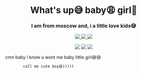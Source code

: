 <div id='header' align="center">
  <h1>What's up😅 baby😩 girl🙎</h1>
  <h3> I am from moscow and, i a little love kids😅 </h3>
  <a href="https://t.me/+w-uCHDeJQN9iMDgy">
    <img src="https://img.shields.io/badge/Telegram-2CA5E0?style=for-the-badge&logo=telegram&logoColor=white">
  </a>
  <a href="https://molitvaslovo.ru/wp-content/uploads/a/c/d/acd72dd97c165a9ce29a281e2e862877.jpeg">
    <img src="https://img.shields.io/badge/Wire-B71C1C?style=for-the-badge&logo=wire&logoColor=white">
  </a>
  <a href="https://tankionline.com/ru/">
    <img src="https://img.shields.io/badge/matrix-000000?style=for-the-badge&logo=Matrix&logoColor=white">
  </a>
  <div id="stat" align="center">
    <p>
      <img src="https://github-profile-summary-cards.vercel.app/api/cards/profile-details?username=RoMyKu6&theme=dark">
      <img src="https://github-profile-summary-cards.vercel.app/api/cards/most-commit-language?username=RoMyKu6&theme=dark">
      <img src="https://github-profile-summary-cards.vercel.app/api/cards/stats?username=RoMyKu6&theme=dark">
    </p>
  </div>
</div>
cmn baby i know u wont me baby little girl😅😅


            call me cute boy😅)))))
